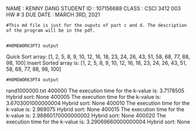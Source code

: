 NAME : KENNY DANG
STUDENT ID : 107156688
CLASS : CSCI 3412 003
HW # 3
DUE DATE : MARCH 3RD, 2021


    #This md file is just for the ouputs of part c and d. The description of the program will be in the pdf.


    #HOMEWORK3PT3 output

Quick Sort array: [1, 2, 5, 8, 9, 10, 12, 16, 18, 23, 24, 26, 43, 51, 58, 68, 77, 88, 98, 100]
Insert Sorted array is: [1, 2, 5, 8, 9, 10, 12, 16, 18, 23, 24, 26, 43, 51, 58, 68, 77, 88, 98, 100]


    #HOMEWORK3PT4 output
rand1000000.txt
400000
The execution time for the k-value is: 3.7178505
Hybrid sort: None
400005
The execution time for the k-value is: 3.6703001000000004
Hybrid sort: None
400010
The execution time for the k-value is: 2.969075
Hybrid sort: None
400015
The execution time for the k-value is: 2.98860170000000002
Hybrid sort: None
400020
The execution time for the k-value is: 3.29069660000000004
Hybrid sort: None   